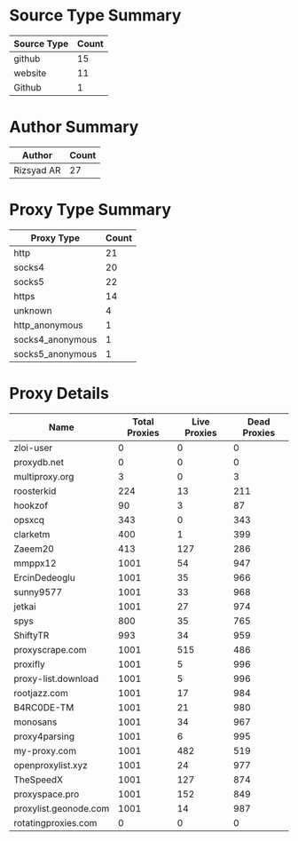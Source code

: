 # Source Type Summary

| Source Type | Count |
|-------------|-------|
| github | 15 |
| website | 11 |
| Github | 1 |


# Author Summary

| Author | Count |
|--------|-------|
| Rizsyad AR | 27 |


# Proxy Type Summary

| Proxy Type | Count |
|------------|-------|
| http | 21 |
| socks4 | 20 |
| socks5 | 22 |
| https | 14 |
| unknown | 4 |
| http_anonymous | 1 |
| socks4_anonymous | 1 |
| socks5_anonymous | 1 |


# Proxy Details

| Name | Total Proxies | Live Proxies | Dead Proxies |
|------|---------------|--------------|---------------|
| zloi-user | 0 | 0 | 0 |
| proxydb.net | 0 | 0 | 0 |
| multiproxy.org | 3 | 0 | 3 |
| roosterkid | 224 | 13 | 211 |
| hookzof | 90 | 3 | 87 |
| opsxcq | 343 | 0 | 343 |
| clarketm | 400 | 1 | 399 |
| Zaeem20 | 413 | 127 | 286 |
| mmppx12 | 1001 | 54 | 947 |
| ErcinDedeoglu | 1001 | 35 | 966 |
| sunny9577 | 1001 | 33 | 968 |
| jetkai | 1001 | 27 | 974 |
| spys | 800 | 35 | 765 |
| ShiftyTR | 993 | 34 | 959 |
| proxyscrape.com | 1001 | 515 | 486 |
| proxifly | 1001 | 5 | 996 |
| proxy-list.download | 1001 | 5 | 996 |
| rootjazz.com | 1001 | 17 | 984 |
| B4RC0DE-TM | 1001 | 21 | 980 |
| monosans | 1001 | 34 | 967 |
| proxy4parsing | 1001 | 6 | 995 |
| my-proxy.com | 1001 | 482 | 519 |
| openproxylist.xyz | 1001 | 24 | 977 |
| TheSpeedX | 1001 | 127 | 874 |
| proxyspace.pro | 1001 | 152 | 849 |
| proxylist.geonode.com | 1001 | 14 | 987 |
| rotatingproxies.com | 0 | 0 | 0 |
